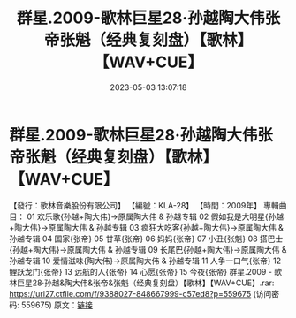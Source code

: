 ﻿---
title: 群星.2009-歌林巨星28·孙越陶大伟张帝张魁（经典复刻盘）【歌林】【WAV+CUE】
date: 2023-05-03 13:07:18
categories: WAV车载音乐、镜像
tags: 华语中文
---
# 群星.2009-歌林巨星28·孙越陶大伟张帝张魁（经典复刻盘）【歌林】【WAV+CUE】

【發行：歌林音樂股份有限公司】
【編號：KLA-28】
【時間：2009年】
專輯曲目：
01 欢乐歌{孙越+陶大伟}→原属陶大伟 & 孙越专辑
02 假如我是大明星{孙越+陶大伟}→原属陶大伟 & 孙越专辑
03 疯狂大吃客{孙越+陶大伟}→原属陶大伟 & 孙越专辑
04 国家{张帝}
05 甘草{张帝}
06 妈妈{张帝}
07 小丑{张魁}
08 搭巴士{孙越+陶大伟}→原属陶大伟 & 孙越专辑
09 长尾巴{孙越+陶大伟}→原属陶大伟 & 孙越专辑
10 爱情滋味{陶大伟}→原属陶大伟 & 孙越专辑
11 人争一口气{张帝}
12 鲤跃龙门{张帝}
13 远航的人{张帝}
14 心愿{张帝}
15 今夜{张帝}
群星.2009 -
歌林巨星28·孙越&陶大伟&张帝&张魁（经典复刻盘）【歌林】【WAV+CUE】.rar: https://url27.ctfile.com/f/9388027-848667999-c57ed8?p=559675
(访问密码: 559675)
原文：[链接](https://blog.sina.com.cn/s/blog_1647c7e76010311px.html)